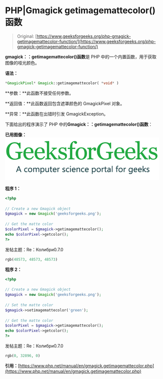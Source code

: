 # PHP|Gmagick getimagemattecolor()函数

> Original: [https://www.geeksforgeeks.org/php-gmagick-getimagemattecolor-function/](https://www.geeksforgeeks.org/php-gmagick-getimagemattecolor-function/)

**gmagick：：getimagemattecolor()函数**是 PHP 中的一个内置函数，用于获取图像的哑光颜色。

**语法：**

```php
*GmagickPixel* Gmagick::getimagemattecolor( *void* )
```

**参数：**此函数不接受任何参数。

**返回值：**此函数返回包含遮罩颜色的 GmagickPixel 对象。

**异常：**此函数在出错时引发 GmagickException。

下面给出的程序演示了 PHP 中的**Gmagick：：getimagemattecolor()函数**：

**已用图像：**
![](img/07c99ec29e7a50fc3ea91a9d4a8d2f31.png)

**程序 1：**

```php
<?php

// Create a new Gmagick object
$gmagick = new Gmagick('geeksforgeeks.png');

// Get the matte color
$colorPixel = $gmagick->getimagemattecolor();
echo $colorPixel->getcolor();
?>
```

发帖主题：Re：Колибри0.7.0

```php
rgb(48573, 48573, 48573)
```

**程序 2：**

```php
<?php

// Create a new Gmagick object
$gmagick = new Gmagick('geeksforgeeks.png');

// Set the matte color
$gmagick->setimagemattecolor('green');

// Get the matte color
$colorPixel = $gmagick->getimagemattecolor();
echo $colorPixel->getcolor();
?>
```

发帖主题：Re：Колибри0.7.0

```php
rgb(0, 32896, 0)
```

**引用：**[https://www.php.net/manual/en/gmagick.getimagemattecolor.php](https://www.php.net/manual/en/gmagick.getimagemattecolor.php)